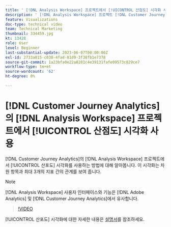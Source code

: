 ```yaml
---
title: ' [!DNL Analysis Workspace] 프로젝트에서 [!UICONTROL 산점도] 시각화 사용'
description: ' [!DNL Analysis Workspace] 프로젝트 [!DNL Customer Journey Analytics]에서 [!UICONTROL 산포도] 시각화를 사용하는 방법을 알아봅니다.'
feature: Visualizations
doc-type: technical video
team: Technical Marketing
thumbnail: 334459.jpg
kt: 13428
role: User
level: Beginner
last-substantial-update: 2023-06-07T00:00:00Z
exl-id: 2733a815-c030-4fad-81d9-3f38fb1e7378
source-git-commit: 1a23bfa0e22a8201c4e39131fafe09573c829ce7
workflow-type: tm+mt
source-wordcount: '62'
ht-degree: 0%

---
```


# [!DNL Customer Journey Analytics]의 [!DNL Analysis Workspace] 프로젝트에서 [!UICONTROL 산점도] 시각화 사용

[!DNL Customer Journey Analytics]의 [!DNL Analysis Workspace] 프로젝트에서 [!UICONTROL 산포도] 시각화를 사용하는 방법에 대해 알아봅니다. 이 시각화는 차원 항목과 최대 3개의 지표 간의 관계를 보여 줍니다.

>[!NOTE]
>
>[!DNL Analysis Workspace] 사용자 인터페이스와 기능은 [!DNL Adobe Analytics] 및 [!DNL Customer Journey Analytics]에서 유사합니다.

>[!VIDEO](https://video.tv.adobe.com/v/334459/?quality=12&learn=on)

[!UICONTROL 산포도] 시각화에 대한 자세한 내용은 [설명서](https://experienceleague.adobe.com/docs/analytics-platform/using/cja-workspace/visualizations/scatterplot.html)를 참조하세요.
